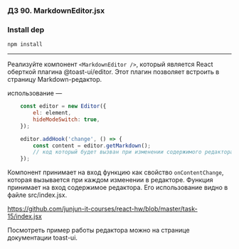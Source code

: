 ### ДЗ 90. MarkdownEditor.jsx

### Install dep

`npm install`

<hr>

Реализуйте компонент `<MarkdownEditor />`, который является React оберткой плагина @toast-ui/editor. Этот плагин позволяет встроить в страницу Markdown-редактор.

использование — 

```javascript
    const editor = new Editor({
        el: element,
        hideModeSwitch: true,
    });

    editor.addHook('change', () => {
        const content = editor.getMarkdown();
        // код который будет вызван при изменении содержимого редактора
    });
```

Компонент принимает на вход функцию как свойство `onContentChange`, которая вызывается при каждом изменении в редакторе. Функция принимает на вход содержимое редактора. Его использование видно в файле src/index.jsx.

https://github.com/junjun-it-courses/react-hw/blob/master/task-15/index.jsx

Посмотреть пример работы редактора можно на странице документации toast-ui.